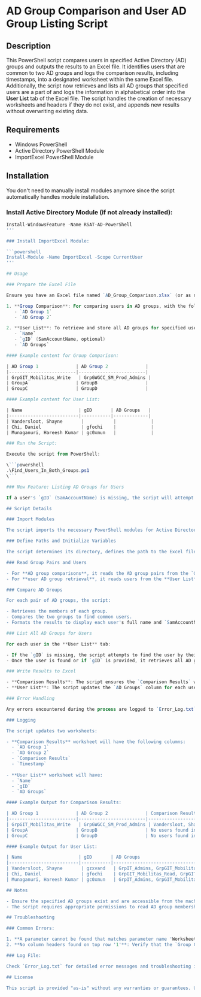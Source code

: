# AD Group Comparison and User AD Group Listing Script

## Description

This PowerShell script compares users in specified Active Directory (AD) groups and outputs the results to an Excel file. It identifies users that are common to two AD groups and logs the comparison results, including timestamps, into a designated worksheet within the same Excel file. Additionally, the script now retrieves and lists all AD groups that specified users are a part of and logs the information in alphabetical order into the **User List** tab of the Excel file. The script handles the creation of necessary worksheets and headers if they do not exist, and appends new results without overwriting existing data.

## Requirements

- Windows PowerShell
- Active Directory PowerShell Module
- ImportExcel PowerShell Module

## Installation

You don't need to manually install modules anymore since the script automatically handles module installation.

### Install Active Directory Module (if not already installed):

```powershell
Install-WindowsFeature -Name RSAT-AD-PowerShell
'''

### Install ImportExcel Module:

```powershell
Install-Module -Name ImportExcel -Scope CurrentUser
'''

## Usage

### Prepare the Excel File

Ensure you have an Excel file named `AD_Group_Comparison.xlsx` (or as needed, `AD_Group_Comparisonv2.xlsx`) in the same directory as the script. The file should have two worksheets:

1. **Group Comparison**: For comparing users in AD groups, with the following headers:
   - `AD Group 1`
   - `AD Group 2`

2. **User List**: To retrieve and store all AD groups for specified users. This sheet should have the following headers:
   - `Name`
   - `gID` (SamAccountName, optional)
   - `AD Groups`

#### Example content for Group Comparison:

| AD Group 1              | AD Group 2              |
|-------------------------|-------------------------|
| GrpGIT_Mobilitas_Write   | GrpGWGCC_SM_Prod_Admins |
| GroupA                  | GroupB                  |
| GroupC                  | GroupD                  |

#### Example content for User List:

| Name                     | gID       | AD Groups   |
|--------------------------|-----------|-------------|
| Vandersloot, Shayne       |           |             |
| Chi, Daniel               | gfochi    |             |
| Munaganuri, Hareesh Kumar | gc0xmun   |             |

### Run the Script:

Execute the script from PowerShell:

\```powershell
.\Find_Users_In_Both_Groups.ps1
\```

### New Feature: Listing AD Groups for Users

If a user's `gID` (SamAccountName) is missing, the script will attempt to find the user in Active Directory by their **Name** (FirstName LastName format) and automatically update the `gID` in the Excel file. It will then retrieve all AD groups the user is a part of, sort them alphabetically, and log them in the **AD Groups** column in the **User List** worksheet.

## Script Details

### Import Modules

The script imports the necessary PowerShell modules for Active Directory and Excel operations. If the modules are not available, it installs them automatically.

### Define Paths and Initialize Variables

The script determines its directory, defines the path to the Excel file, and initializes error logging and timestamps.

### Read Group Pairs and Users

- For **AD group comparisons**, it reads the AD group pairs from the `Group Comparison` sheet of the Excel file, ensuring both `AD Group 1` and `AD Group 2` columns have values.
- For **user AD group retrieval**, it reads users from the **User List** tab, attempts to retrieve the `gID` if missing, and updates the AD groups for each user.

### Compare AD Groups

For each pair of AD groups, the script:

- Retrieves the members of each group.
- Compares the two groups to find common users.
- Formats the results to display each user's full name and `SamAccountName`.

### List All AD Groups for Users

For each user in the **User List** tab:

- If the `gID` is missing, the script attempts to find the user by their **Name**.
- Once the user is found or if `gID` is provided, it retrieves all AD groups the user belongs to, sorts them alphabetically, and logs the information in the **AD Groups** column.

### Write Results to Excel

- **Comparison Results**: The script ensures the `Comparison Results` worksheet exists and writes headers if they do not exist. It reads existing results, combines them with new results, and writes the combined results back to the Excel file, starting from row 2 to preserve headers.
- **User List**: The script updates the `AD Groups` column for each user in the **User List** worksheet with the alphabetically sorted AD groups.

### Error Handling

Any errors encountered during the process are logged to `Error_Log.txt` in the script's directory. The script provides a success or failure message upon completion.

### Logging

The script updates two worksheets:

- **Comparison Results** worksheet will have the following columns:
  - `AD Group 1`
  - `AD Group 2`
  - `Comparison Results`
  - `Timestamp`
  
- **User List** worksheet will have:
  - `Name`
  - `gID`
  - `AD Groups`

#### Example Output for Comparison Results:

| AD Group 1              | AD Group 2              | Comparison Results                                        | Timestamp           |
|-------------------------|-------------------------|-----------------------------------------------------------|---------------------|
| GrpGIT_Mobilitas_Write   | GrpGWGCC_SM_Prod_Admins | Vandersloot, Shayne (gzxvand); Chi, Daniel (gfochi)        | 2024-06-13 12:34:56 |
| GroupA                  | GroupB                  | No users found in both groups.                             | 2024-06-13 12:34:56 |
| GroupC                  | GroupD                  | No users found in both groups.                             | 2024-06-13 12:34:56 |

#### Example Output for User List:

| Name                     | gID       | AD Groups                                                                                     |
|--------------------------|-----------|-----------------------------------------------------------------------------------------------|
| Vandersloot, Shayne       | gzxvand   | GrpIT_Admins, GrpGIT_Mobilitas_Write, GrpGWGCC_SM_Prod_Admins                                  |
| Chi, Daniel               | gfochi    | GrpGIT_Mobilitas_Read, GrpGIT_Mobilitas_Write, GrpGWGCC_SM_Prod_Users                          |
| Munaganuri, Hareesh Kumar | gc0xmun   | GrpIT_Admins, GrpGIT_Mobilitas_Write, GrpGWGCC_SM_Prod_Admins                                  |

## Notes

- Ensure the specified AD groups exist and are accessible from the machine running the script.
- The script requires appropriate permissions to read AD group memberships and modify the Excel file.

## Troubleshooting

### Common Errors:

1. **A parameter cannot be found that matches parameter name 'WorksheetName'**: Ensure the ImportExcel module is correctly installed and imported.
2. **No column headers found on top row '1'**: Verify that the `Group Comparison` and `User List` worksheets contain the correct headers.

### Log File:

Check `Error_Log.txt` for detailed error messages and troubleshooting information.

## License

This script is provided "as-is" without any warranties or guarantees. Use at your own risk.
